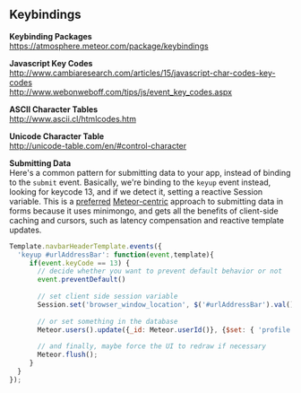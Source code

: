 ## Keybindings

 
**Keybinding Packages**  
https://atmosphere.meteor.com/package/keybindings  

**Javascript Key Codes**  
http://www.cambiaresearch.com/articles/15/javascript-char-codes-key-codes  
http://www.webonweboff.com/tips/js/event_key_codes.aspx  

**ASCII Character Tables**  
http://www.ascii.cl/htmlcodes.htm

**Unicode Character Table**  
http://unicode-table.com/en/#control-character


**Submitting Data**  
Here's a common pattern for submitting data to your app, instead of binding to the ``submit`` event.  Basically, we're binding to the ``keyup`` event instead, looking for keycode 13, and if we detect it, setting a reactive Session variable.  This is a [preferred](https://github.com/meteor/meteor/blob/devel/examples/todos/client/todos.js#L59) [Meteor-centric](https://github.com/meteor/meteor/blob/devel/examples/wordplay/client/wordplay.js#L135) approach to submitting data in forms because it uses minimongo, and gets all the benefits of client-side caching and cursors, such as latency compensation and reactive template updates.
````js
Template.navbarHeaderTemplate.events({
  'keyup #urlAddressBar': function(event,template){
     if(event.keyCode == 13) {
       // decide whether you want to prevent default behavior or not
       event.preventDefault()
       
       // set client side session variable
       Session.set('browser_window_location', $('#urlAddressBar').val());
       
       // or set something in the database
       Meteor.users().update({_id: Meteor.userId()}, {$set: { 'profile.selectedUrl': $('#urlAddressBar').val() }})
       
       // and finally, maybe force the UI to redraw if necessary
       Meteor.flush();
     }
  }
});
````
